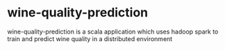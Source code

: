 # wine-quality-prediction
wine-quality-prediction is a scala application which uses hadoop spark to train and predict wine quality in a distributed environment
